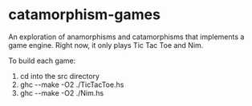 catamorphism-games
==================

An exploration of anamorphisms and catamorphisms that implements a game engine. Right now, it only plays Tic Tac Toe and Nim.

To build each game:
1) cd into the src directory
2) ghc --make -O2 ./TicTacToe.hs
3) ghc --make -O2 ./Nim.hs
